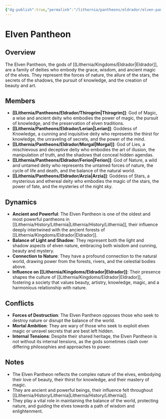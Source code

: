```yaml
---
{"dg-publish":true,"permalink":"/lithernia/pantheons/eldrador/elven-pantheon/"}
---
```



# Elven Pantheon

## Overview

The Elven Pantheon, the gods of [[Lithernia/Kingdoms/Eldrador\|Eldrador]], are a family of deities who embody the grace, wisdom, and ancient magic of the elves. They represent the forces of nature, the allure of the stars, the secrets of the shadows, the pursuit of knowledge, and the creation of beauty and art. 

## Members

* **[[Lithernia/Pantheons/Eldrador/Thirogrim\|Thirogrim]]**: God of Magic, a wise and ancient deity who embodies the power of magic, the pursuit of knowledge, and the preservation of elven traditions.
* **[[Lithernia/Pantheons/Eldrador/Lerian\|Lerian]]**: Goddess of Knowledge, a cunning and inquisitive deity who represents the thirst for knowledge, the unraveling of secrets, and the power of the mind.
* **[[Lithernia/Pantheons/Eldrador/Morgal\|Morgal]]**: God of Lies, a mischievous and deceptive deity who embodies the art of illusion, the manipulation of truth, and the shadows that conceal hidden agendas.
* **[[Lithernia/Pantheons/Eldrador/Ferion\|Ferion]]**: God of Nature, a wild and untamed deity who represents the untamed forces of nature, the cycle of life and death, and the balance of the natural world.
* **[[Lithernia/Pantheons/Eldrador/Arzia\|Arzia]]**: Goddess of Stars, a mysterious and ethereal deity who embodies the magic of the stars, the power of fate, and the mysteries of the night sky.

## Dynamics

* **Ancient and Powerful**: The Elven Pantheon is one of the oldest and most powerful pantheons in [[Lithernia/History/Lithernia\|Lithernia/History/Lithernia]], their influence deeply intertwined with the ancient forests of [[Lithernia/Kingdoms/Eldrador\|Eldrador]].
* **Balance of Light and Shadow**: They represent both the light and shadow aspects of elven nature, embracing both wisdom and cunning, beauty and mystery.
* **Connection to Nature**: They have a profound connection to the natural world, drawing power from the forests, rivers, and the celestial bodies above.
* **Influence on [[Lithernia/Kingdoms/Eldrador\|Eldrador]]**:  Their presence shapes the culture of [[Lithernia/Kingdoms/Eldrador\|Eldrador]], fostering a society that values beauty, artistry, knowledge, magic, and a harmonious relationship with nature. 

## Conflicts

* **Forces of Destruction**: The Elven Pantheon opposes those who seek to destroy nature or disrupt the balance of the world.
* **Mortal Ambition**: They are wary of those who seek to exploit elven magic or unravel secrets that are best left hidden.
* **Internal Tensions**: Despite their shared heritage, the Elven Pantheon is not without its internal tensions, as the gods sometimes clash over differing philosophies and approaches to power.

## Notes

* The Elven Pantheon reflects the complex nature of the elves, embodying their love of beauty, their thirst for knowledge, and their mastery of magic.
* They are ancient and powerful beings, their influence felt throughout [[Lithernia/History/Lithernia\|Lithernia/History/Lithernia]].
* They play a vital role in maintaining the balance of the world, protecting nature, and guiding the elves towards a path of wisdom and enlightenment.
